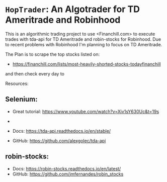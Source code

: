 ``HopTrader``: An Algotrader for TD Ameritrade and Robinhood
========================================
This is an algorithmic trading project to use <Financhill.com> to execute trades with tda-api for TD   Ameritrade and robin-stocks for Robinhood. Due to recent problems with Robinhood I'm planning to focus on TD Ameritrade.

The Plan is to scrape the top stocks listed on:
* https://financhill.com/lists/most-heavily-shorted-stocks-todayfinanchill

and then check every day to



Resources:

Selenium:
--------------------------------------
* Great tutorial: <https://www.youtube.com/watch?v=Xjv1sY630Uc&t=19s>

* 
    
* Docs: <https://tda-api.readthedocs.io/en/stable/>
* GitHub: <https://github.com/alexgolec/tda-api>

robin-stocks:
-----------------------------------------------
* Docs: <https://robin-stocks.readthedocs.io/en/latest/>
* GitHub: <https://github.com/jmfernandes/robin_stocks>
